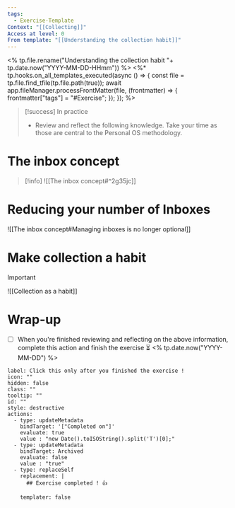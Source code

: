 ```yaml
---
tags:
  - Exercise-Template
Context: "[[Collecting]]"
Access at level: 0
From template: "[[Understanding the collection habit]]"
---
```

<% tp.file.rename("Understanding the collection habit "+ tp.date.now("YYYY-MM-DD-HHmm")) %>
<%* tp.hooks.on_all_templates_executed(async () => {
  const file = tp.file.find_tfile(tp.file.path(true));
  await app.fileManager.processFrontMatter(file, (frontmatter) => {
    frontmatter["tags"] = "#Exercise";
  });
}); 
%>
> [!success] In practice
>- Review and reflect the following knowledge. Take your time as those are central to the Personal OS methodology. 
# The inbox concept

> [!info] 
> ![[The inbox concept#^2g35jc]]
# Reducing your number of Inboxes

![[The inbox concept#Managing inboxes is no longer optional]]
# Make collection a habit

> [!important] 
> ![[Collection as a habit]]
# Wrap-up

- [ ] When you're finished reviewing and reflecting on the above information, complete this action and finish the exercise  ⏳ <% tp.date.now("YYYY-MM-DD") %>

```meta-bind-button
label: Click this only after you finished the exercise !
icon: ""
hidden: false
class: ""
tooltip: ""
id: ""
style: destructive
actions:
  - type: updateMetadata
    bindTarget: '["Completed on"]'
    evaluate: true
    value : "new Date().toISOString().split('T')[0];" 
  - type: updateMetadata
    bindTarget: Archived
    evaluate: false
    value : "true" 
  - type: replaceSelf
    replacement: |
      ## Exercise completed ! 👍 
      
    templater: false
```
